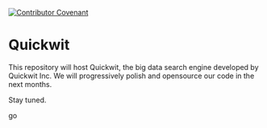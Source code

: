 [![Contributor Covenant](https://img.shields.io/badge/Contributor%20Covenant-2.0-4baaaa.svg)](CODE_OF_CONDUCT.md)

# Quickwit

This repository will host Quickwit, the big data search engine developed by Quickwit Inc.
We will progressively polish and opensource our code in the next months.

Stay tuned.

go
